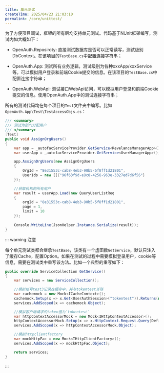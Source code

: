 ```yaml
---
title: 单元测试
createTime: 2025/04/23 21:03:10
permalink: /core/unittest/
---
```


为了方便项目调试，框架的所有层均支持单元测试。代码基于NUnit框架编写。测试内如大概如下：

* OpenAuth.Reposiroty: 直接测试数据库是否可以正常读写，测试级别DbContext。在该项目的`TestBase.cs`中配置连接字符串；

* OpenAuth.App: 测试所有业务逻辑，测试级别为各种xxxApp/xxxService等。可以模拟用户登录和前端Cookie提交的信息。在该项目的`TestBase.cs`中配置连接字符串；

* OpenAuth.WebApi: 测试接口WebApi访问，可以模拟用户登录和前端Cookie提交的信息。使用OpenAuth.App中的测试连接字符串；

所有的测试代码均在每个项目的`Test`文件夹中编写。比如`OpenAuth.App\Test\TestAccessObjs.cs`：

```csharp
/// <summary>
/// 测试为部门分配用户
/// </summary>
[Test]
public void AssignOrgUsers()
{
    var app = _autofacServiceProvider.GetService<RevelanceManagerApp>();
    var userApp = _autofacServiceProvider.GetService<UserManagerApp>();

    app.AssignOrgUsers(new AssignOrgUsers
    {
        OrgId = "8e31553c-cab8-4eb3-90b5-5f8ff1d21801",
        UserIds = new []{"96f63f9d-e8c8-4258-963e-3327ed7d6f56"}
    });

    //获取机构的所有用户
    var result = userApp.Load(new QueryUserListReq
    {
        orgId = "8e31553c-cab8-4eb3-90b5-5f8ff1d21801",
        page = 1,
        limit = 10
    });
    
    Console.WriteLine(JsonHelper.Instance.Serialize(result));
}
```

::: warning 注意

每个单元测试类都会继承`TestBase`，该类有一个虚函数`GetService`，默认只注入了缓存Cache，配置Option。如果在测试的过程中需要模拟登录用户，cookie等信息，需要在测试类中重写该方法。比如一个典型的重写如下：

```csharp
public override ServiceCollection GetService()
{
    var services = new ServiceCollection();

    //模拟帐号test3记录在缓存中，并与tokentest关联
    var cachemock = new Mock<ICacheContext>();
    cachemock.Setup(x => x.Get<UserAuthSession>("tokentest")).Returns(new UserAuthSession { Account = "test3" });
    services.AddScoped(x => cachemock.Object);

    //模拟客户端请求的token值为`tokentest`
    var httpContextAccessorMock = new Mock<IHttpContextAccessor>();
    httpContextAccessorMock.Setup(x => x.HttpContext.Request.Query[Define.TOKEN_NAME]).Returns("tokentest");
    services.AddScoped(x => httpContextAccessorMock.Object);

    //模拟httpclientfactory
    var mockHttpFac = new Mock<IHttpClientFactory>();
    services.AddScoped(x => mockHttpFac.Object);

    return services;
}
```

:::


